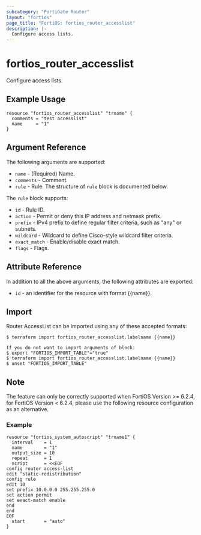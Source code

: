 ```yaml
---
subcategory: "FortiGate Router"
layout: "fortios"
page_title: "FortiOS: fortios_router_accesslist"
description: |-
  Configure access lists.
---
```


# fortios_router_accesslist
Configure access lists.


## Example Usage

```hcl
resource "fortios_router_accesslist" "trname" {
  comments = "test accesslist"
  name     = "1"
}
```

## Argument Reference

The following arguments are supported:

* `name` - (Required) Name.
* `comments` - Comment.
* `rule` - Rule. The structure of `rule` block is documented below.

The `rule` block supports:

* `id` - Rule ID.
* `action` - Permit or deny this IP address and netmask prefix.
* `prefix` - IPv4 prefix to define regular filter criteria, such as "any" or subnets.
* `wildcard` - Wildcard to define Cisco-style wildcard filter criteria.
* `exact_match` - Enable/disable exact match.
* `flags` - Flags.


## Attribute Reference

In addition to all the above arguments, the following attributes are exported:
* `id` - an identifier for the resource with format {{name}}.

## Import

Router AccessList can be imported using any of these accepted formats:
```
$ terraform import fortios_router_accesslist.labelname {{name}}

If you do not want to import arguments of block:
$ export "FORTIOS_IMPORT_TABLE"="true"
$ terraform import fortios_router_accesslist.labelname {{name}}
$ unset "FORTIOS_IMPORT_TABLE"
```


## Note
The feature can only be correctly supported when FortiOS Version >= 6.2.4, for FortiOS Version < 6.2.4, please use the following resource configuration as an alternative.

### Example
```
resource "fortios_system_autoscript" "trname1" {
  interval    = 1
  name        = "1"
  output_size = 10
  repeat      = 1
  script      = <<EOF
config router access-list
edit "static-redistribution"
config rule
edit 10
set prefix 10.0.0.0 255.255.255.0
set action permit
set exact-match enable
end
end
EOF
  start       = "auto"
}
```


